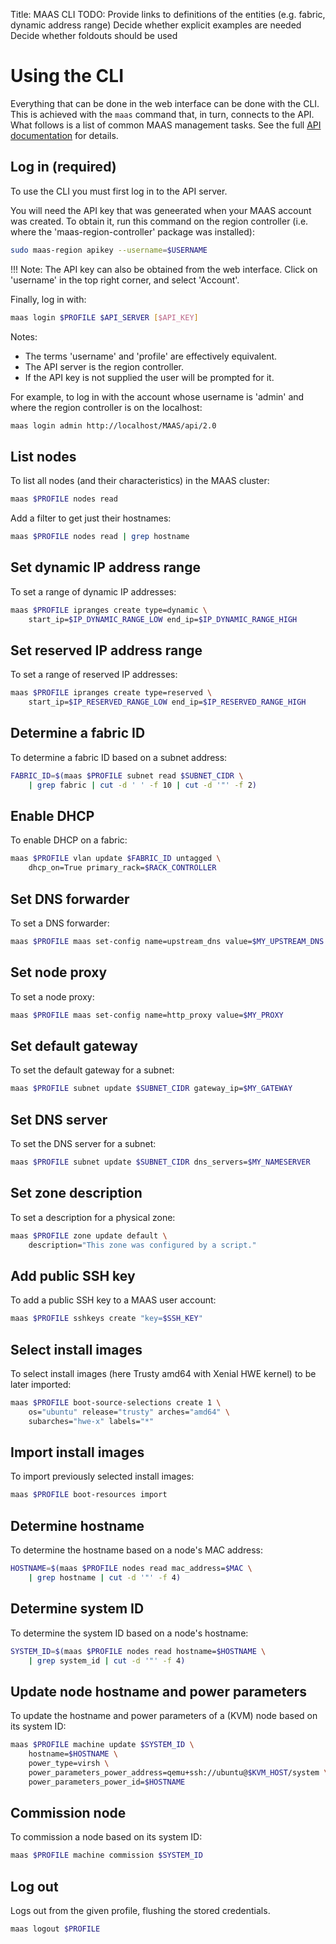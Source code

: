 Title: MAAS CLI
TODO:  Provide links to definitions of the entities (e.g. fabric, dynamic address range)
       Decide whether explicit examples are needed
       Decide whether foldouts should be used


# Using the CLI

Everything that can be done in the web interface can be done with the CLI. This
is achieved with the `maas` command that, in turn, connects to the API. What
follows is a list of common MAAS management tasks. See the full
[API documentation](http://maas.ubuntu.com/docs2.0/index.html#api-cli-documentation)
for details.


## Log in (required)

To use the CLI you must first log in to the API server.

You will need the API key that was geneerated when your MAAS account was
created. To obtain it, run this command on the region controller (i.e. where
the 'maas-region-controller' package was installed):

```bash
sudo maas-region apikey --username=$USERNAME
```

!!! Note: The API key can also be obtained from the web interface. Click on
'username' in the top right corner, and select 'Account'.

Finally, log in with:

```bash
maas login $PROFILE $API_SERVER [$API_KEY]
```

Notes:

- The terms 'username' and 'profile' are effectively equivalent.
- The API server is the region controller.
- If the API key is not supplied the user will be prompted for it.

For example, to log in with the account whose username is 'admin' and where
the region controller is on the localhost:

```bash
maas login admin http://localhost/MAAS/api/2.0
```


## List nodes

To list all nodes (and their characteristics) in the MAAS cluster:

```bash
maas $PROFILE nodes read
```

Add a filter to get just their hostnames:

```bash
maas $PROFILE nodes read | grep hostname
```


## Set dynamic IP address range

To set a range of dynamic IP addresses:

```bash
maas $PROFILE ipranges create type=dynamic \
	start_ip=$IP_DYNAMIC_RANGE_LOW end_ip=$IP_DYNAMIC_RANGE_HIGH
```


## Set reserved IP address range

To set a range of reserved IP addresses:

```bash
maas $PROFILE ipranges create type=reserved \
	start_ip=$IP_RESERVED_RANGE_LOW end_ip=$IP_RESERVED_RANGE_HIGH
```


## Determine a fabric ID

To determine a fabric ID based on a subnet address:

```bash
FABRIC_ID=$(maas $PROFILE subnet read $SUBNET_CIDR \
	| grep fabric | cut -d ' ' -f 10 | cut -d '"' -f 2)
```


## Enable DHCP

To enable DHCP on a fabric:

```bash
maas $PROFILE vlan update $FABRIC_ID untagged \
	dhcp_on=True primary_rack=$RACK_CONTROLLER
```


## Set DNS forwarder

To set a DNS forwarder:

```bash
maas $PROFILE maas set-config name=upstream_dns value=$MY_UPSTREAM_DNS
```


## Set node proxy

To set a node proxy:

```bash
maas $PROFILE maas set-config name=http_proxy value=$MY_PROXY
```


## Set default gateway

To set the default gateway for a subnet:

```bash
maas $PROFILE subnet update $SUBNET_CIDR gateway_ip=$MY_GATEWAY
```


## Set DNS server

To set the DNS server for a subnet:

```bash
maas $PROFILE subnet update $SUBNET_CIDR dns_servers=$MY_NAMESERVER
```


## Set zone description

To set a description for a physical zone:

```bash
maas $PROFILE zone update default \
	description="This zone was configured by a script."
```


## Add public SSH key

To add a public SSH key to a MAAS user account:

```bash
maas $PROFILE sshkeys create "key=$SSH_KEY"
```


## Select install images

To select install images (here Trusty amd64 with Xenial HWE kernel) to be later
imported:

```bash
maas $PROFILE boot-source-selections create 1 \
	os="ubuntu" release="trusty" arches="amd64" \
	subarches="hwe-x" labels="*"
```


## Import install images

To import previously selected install images:

```bash
maas $PROFILE boot-resources import
```


## Determine hostname

To determine the hostname based on a node's MAC address:

```bash
HOSTNAME=$(maas $PROFILE nodes read mac_address=$MAC \
	| grep hostname | cut -d '"' -f 4)
```


## Determine system ID

To determine the system ID based on a node's hostname:

```bash
SYSTEM_ID=$(maas $PROFILE nodes read hostname=$HOSTNAME \
	| grep system_id | cut -d '"' -f 4)
```


## Update node hostname and power parameters

To update the hostname and power parameters of a (KVM) node based on its
system ID:

```bash
maas $PROFILE machine update $SYSTEM_ID \
	hostname=$HOSTNAME \
	power_type=virsh \
	power_parameters_power_address=qemu+ssh://ubuntu@$KVM_HOST/system \
	power_parameters_power_id=$HOSTNAME
```


## Commission node

To commission a node based on its system ID:

```bash
maas $PROFILE machine commission $SYSTEM_ID
```


## Log out

Logs out from the given profile, flushing the stored credentials.

```bash
maas logout $PROFILE
```

